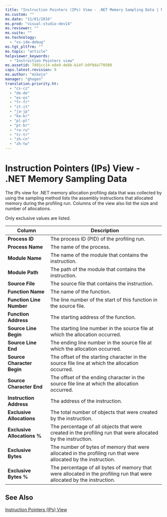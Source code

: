 ```yaml
---
title: "Instruction Pointers (IPs) View - .NET Memory Sampling Data | Microsoft Docs"
ms.custom: ""
ms.date: "11/01/2016"
ms.prod: "visual-studio-dev14"
ms.reviewer: ""
ms.suite: ""
ms.technology: 
  - "vs-ide-debug"
ms.tgt_pltfrm: ""
ms.topic: "article"
helpviewer_keywords: 
  - "Instruction Pointers view"
ms.assetid: 7d91cc14-e8e9-4ebb-b14f-b9f0da770508
caps.latest.revision: 9
ms.author: "mikejo"
manager: "ghogen"
translation.priority.ht: 
  - "cs-cz"
  - "de-de"
  - "es-es"
  - "fr-fr"
  - "it-it"
  - "ja-jp"
  - "ko-kr"
  - "pl-pl"
  - "pt-br"
  - "ru-ru"
  - "tr-tr"
  - "zh-cn"
  - "zh-tw"
---
```

# Instruction Pointers (IPs) View - .NET Memory Sampling Data
The IPs view for .NET memory allocation profiling data that was collected by using the sampling method lists the assembly instructions that allocated memory during the profiling run. Columns of the view also list the size and number of allocations.  
  
 Only exclusive values are listed.  
  
|Column|Description|  
|------------|-----------------|  
|**Process ID**|The process ID (PID) of the profiling run.|  
|**Process Name**|The name of the process.|  
|**Module Name**|The name of the module that contains the instruction.|  
|**Module Path**|The path of the module that contains the instruction.|  
|**Source File**|The source file that contains the instruction.|  
|**Function Name**|The name of the function.|  
|**Function Line Number**|The line number of the start of this function in the source file.|  
|**Function Address**|The starting address of the function.|  
|**Source Line Begin**|The starting line number in the source file at which the allocation occurred.|  
|**Source Line End**|The ending line number in the source file at which the allocation occurred.|  
|**Source Character Begin**|The offset of the starting character in the source file line at which the allocation occurred.|  
|**Source Character End**|The offset of the ending character in the source file line at which the allocation occurred.|  
|**Instruction Address**|The address of the instruction.|  
|**Exclusive Allocations**|The total number of objects that were created by the instruction.|  
|**Exclusive Allocations %**|The percentage of all objects that were created in the profiling run that were allocated by the instruction.|  
|**Exclusive Bytes**|The number of bytes of memory that were allocated in the profiling run that were allocated by the instruction.|  
|**Exclusive Bytes %**|The percentage of all bytes of memory that were allocated in the profiling run that were allocated by the instruction.|  
  
## See Also  
 [Instruction Pointers (IPs) View](../profiling/instruction-pointers-ips-view-sampling-data.md)